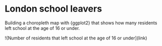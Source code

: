 # London school leavers

Building a choropleth map with {ggplot2} that shows how many residents left school at the age of 16 or under.

!{Number of residents that left school at the age of 16 or under](link)
